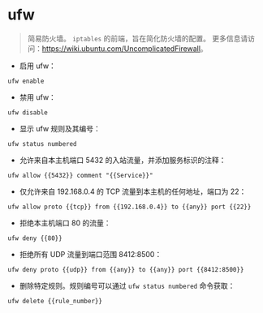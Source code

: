# ufw

> 简易防火墙。
> `iptables` 的前端，旨在简化防火墙的配置。
> 更多信息请访问：<https://wiki.ubuntu.com/UncomplicatedFirewall>。

- 启用 ufw：

`ufw enable`

- 禁用 ufw：

`ufw disable`

- 显示 ufw 规则及其编号：

`ufw status numbered`

- 允许来自本主机端口 5432 的入站流量，并添加服务标识的注释：

`ufw allow {{5432}} comment "{{Service}}"`

- 仅允许来自 192.168.0.4 的 TCP 流量到本主机的任何地址，端口为 22：

`ufw allow proto {{tcp}} from {{192.168.0.4}} to {{any}} port {{22}}`

- 拒绝本主机端口 80 的流量：

`ufw deny {{80}}`

- 拒绝所有 UDP 流量到端口范围 8412:8500：

`ufw deny proto {{udp}} from {{any}} to {{any}} port {{8412:8500}}`

- 删除特定规则。规则编号可以通过 `ufw status numbered` 命令获取：

`ufw delete {{rule_number}}`